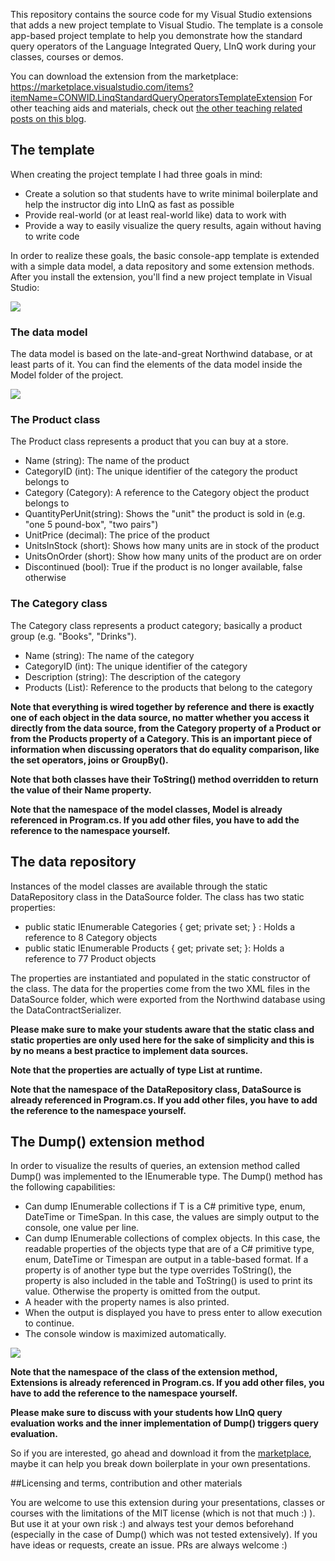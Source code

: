 This repository contains the source code for my Visual Studio extensions that adds a new project template to Visual Studio. The template is a console app-based project template to help you demonstrate how the standard query operators of the Language Integrated Query, LInQ work during your classes, courses or demos.

You can download the extension from the marketplace: https://marketplace.visualstudio.com/items?itemName=CONWID.LinqStandardQueryOperatorsTemplateExtension
For other teaching aids and materials, check out [the other teaching related posts on this blog](https://dotnetfalcon.com/tag/teaching).

## The template
When creating the project template I had three goals in mind:
- Create a solution so that students have to write minimal boilerplate and help the instructor dig into LInQ as fast as possible
- Provide real-world (or at least real-world like) data to work with
- Provide a way to easily visualize the query results, again without having to write code

In order to realize these goals, the basic console-app template is extended with a simple data model, a data repository and some extension methods.
After you install the extension, you'll find a new project template in Visual Studio:

![](https://dotnetfalconcontent.blob.core.windows.net/linqtemplate-marketplace-content/project.png)

### The data model
The data model is based on the late-and-great Northwind database, or at least parts of it. You can find the elements of the data model inside the Model folder of the project.

![](https://dotnetfalconcontent.blob.core.windows.net/linqtemplate-marketplace-content/datamodel.png)

### The Product class
The Product class represents a product that you can buy at a store. 
- Name (string): The name of the product
- CategoryID (int): The unique identifier of the category the product belongs to
- Category (Category): A reference to the Category object the product belongs to
- QuantityPerUnit(string): Shows the "unit" the product is sold in (e.g. "one 5 pound-box", "two pairs")
- UnitPrice (decimal): The price of the product
- UnitsInStock (short): Shows how many units are in stock of the product
- UnitsOnOrder (short): Show how many units of the product are on order
- Discontinued (bool): True if the product is no longer available, false otherwise

### The Category class
The Category class represents a product category; basically a product group (e.g. "Books", "Drinks").
- Name (string): The name of the category
- CategoryID (int): The unique identifier of the category
- Description (string): The description of the category
- Products (List<Product>): Reference to the products that belong to the category

**Note that everything is wired together by reference and there is exactly one of each object in the data source, no matter whether you access it directly from the data source, from the Category property of a Product or from the Products property of a Category. This is an important piece of information when discussing operators that do equality comparison, like the set operators, joins or GroupBy().**

**Note that both classes have their ToString() method overridden to return the value of their Name property.**

**Note that the namespace of the model classes, Model is already referenced in Program.cs. If you add other files, you have to add the reference to the namespace yourself.**

## The data repository
Instances of the model classes are available through the static DataRepository class in the DataSource folder. The class has two static properties:
- public static IEnumerable<Category> Categories { get; private set; } : Holds a reference to 8 Category objects
- public static IEnumerable<Product> Products { get; private set; }: Holds a reference to 77 Product objects

The properties are instantiated and populated in the static constructor of the class. The data for the properties come from the two XML files in the DataSource folder, which were exported from the Northwind database using the DataContractSerializer.

**Please make sure to make your students aware that the static class and static properties are only used here for the sake of simplicity and this is by no means a best practice to implement data sources.**

**Note that the properties are actually of type List<T> at runtime.**

**Note that the namespace of the DataRepository class, DataSource is already referenced in Program.cs. If you add other files, you have to add the reference to the namespace yourself.**

## The Dump() extension method
In order to visualize the results of queries, an extension method called Dump() was implemented to the IEnumerable<T> type. The Dump() method has the following capabilities:
- Can dump IEnumerable<T> collections if T is a C# primitive type, enum, DateTime or TimeSpan. In this case, the values are simply output to the console, one value per line.
- Can dump IEnumerable<T> collections of complex objects. In this case, the readable properties of the objects type that are of a C# primitive type, enum, DateTime or Timespan are output in a table-based format. If a property is of another type but the type overrides ToString(), the property is also included in the table and ToString() is used to print its value. Otherwise the property is omitted from the output.
- A header with the property names is also printed.
- When the output is displayed you have to press enter to allow execution to continue.
- The console window is maximized automatically.

![](https://dotnetfalconcontent.blob.core.windows.net/linqtemplate-marketplace-content/demo.png)

**Note that the namespace of the class of the extension method, Extensions is already referenced in Program.cs. If you add other files, you have to add the reference to the namespace yourself.**

**Please make sure to discuss with your students how LInQ query evaluation works and the inner implementation of Dump() triggers query evaluation.**

So if you are interested, go ahead and download it from the [marketplace](https://marketplace.visualstudio.com/items?itemName=CONWID.LinqStandardQueryOperatorsTemplateExtension), maybe it can help you break down boilerplate in your own presentations.

##Licensing and terms, contribution and other materials

You are welcome to use this extension during your presentations, classes or courses with the limitations of the MIT license (which is not that much :) ). But use it at your own risk :) and always test your demos beforehand (especially in the case of Dump() which was not tested extensively).
If you have ideas or requests, create an issue. PRs are always welcome :)